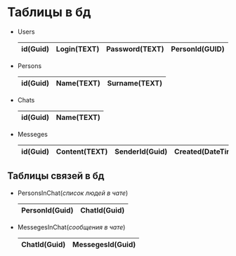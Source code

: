# __Таблицы в бд__

* Users

  id(Guid) | Login(TEXT) | Password(TEXT) | PersonId(GUID)
  -- | -- | -- | --

* Persons

  id(Guid) | Name(TEXT) | Surname(TEXT)
  -- | -- | -- 

* Chats

  id(Guid) | Name(TEXT) 
  -- | -- 

* Messeges

  id(Guid) | Content(TEXT)  | SenderId(Guid) | Created(DateTime)
  -- | -- | -- | --

## __Таблицы связей в бд__

* PersonsInChat(_список людей в чате_)

  PersonId(Guid) | ChatId(Guid)
  -- | -- 

* MessegesInChat(_сообщения в чате_)

  ChatId(Guid) | MessegesId(Guid)
  -- | -- 
